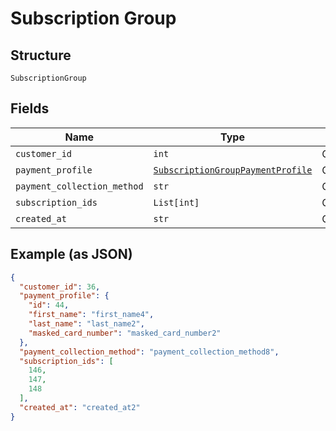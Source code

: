 
# Subscription Group

## Structure

`SubscriptionGroup`

## Fields

| Name | Type | Tags | Description |
|  --- | --- | --- | --- |
| `customer_id` | `int` | Optional | - |
| `payment_profile` | [`SubscriptionGroupPaymentProfile`](../../doc/models/subscription-group-payment-profile.md) | Optional | - |
| `payment_collection_method` | `str` | Optional | - |
| `subscription_ids` | `List[int]` | Optional | - |
| `created_at` | `str` | Optional | - |

## Example (as JSON)

```json
{
  "customer_id": 36,
  "payment_profile": {
    "id": 44,
    "first_name": "first_name4",
    "last_name": "last_name2",
    "masked_card_number": "masked_card_number2"
  },
  "payment_collection_method": "payment_collection_method8",
  "subscription_ids": [
    146,
    147,
    148
  ],
  "created_at": "created_at2"
}
```

